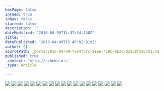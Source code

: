 ```yaml
---
hasPage: false
inFeed: true
inNav: false
starred: false
description: ''
dateModified: '2016-04-09T15:37:54.460Z'
title: ''
datePublished: '2016-04-09T15:46:02.919Z'
author: []
sourcePath: _posts/2016-04-09-7804f3fc-91ee-4c9b-ab3c-d2138fd9c7d1.md
published: true
_context: 'http://schema.org'
_type: Article

---
```

![](https://the-grid-user-content.s3-us-west-2.amazonaws.com/1824b47c-e5ff-4e78-837e-a5749ac041c0.jpg)
![](https://the-grid-user-content.s3-us-west-2.amazonaws.com/48bb05cd-d326-4ffc-82bc-047e5cf3613b.jpg)
![](https://the-grid-user-content.s3-us-west-2.amazonaws.com/2ba3e5d7-d86d-4ff1-b28e-ccb4a77ee800.jpg)
![](https://the-grid-user-content.s3-us-west-2.amazonaws.com/1e322db1-701f-4662-b5c7-ba2c0c938e87.jpg)
![](https://the-grid-user-content.s3-us-west-2.amazonaws.com/adb78257-74e2-4b20-b9c1-833acaf2b8c1.jpg)
![](https://the-grid-user-content.s3-us-west-2.amazonaws.com/e2a712e9-df8b-4016-b51c-5cd404aa4d48.jpg)
![](https://the-grid-user-content.s3-us-west-2.amazonaws.com/83b09d8f-b37a-4527-b8e8-2a8d9502643f.jpg)
![](https://the-grid-user-content.s3-us-west-2.amazonaws.com/8547b19f-6779-433e-aa8a-dd8466f6371e.jpg)
![](https://the-grid-user-content.s3-us-west-2.amazonaws.com/d822be0f-2859-410a-92f0-960faa108c28.jpg)
![](https://the-grid-user-content.s3-us-west-2.amazonaws.com/02dbacee-0669-421c-8cd3-94d1f3929a73.jpg)
![](https://the-grid-user-content.s3-us-west-2.amazonaws.com/3f0dfe51-1052-47c0-bd3e-5662c26a060e.jpg)
![](https://the-grid-user-content.s3-us-west-2.amazonaws.com/a6a79a9a-2c37-4b7b-8ca3-54495f60092b.jpg)
![](https://the-grid-user-content.s3-us-west-2.amazonaws.com/6aba48f5-553d-410f-a2b2-b5528a87af2f.jpg)
![](https://the-grid-user-content.s3-us-west-2.amazonaws.com/9102eaa4-d801-4efc-8378-e2a025ec14c6.jpg)
![](https://the-grid-user-content.s3-us-west-2.amazonaws.com/47d55966-d63a-4ea3-9e24-4af4a804e4e5.jpg)
![](https://the-grid-user-content.s3-us-west-2.amazonaws.com/249ac6b3-3716-4b42-a3be-5d251a5e6b00.jpg)
![](https://the-grid-user-content.s3-us-west-2.amazonaws.com/f2c14de8-eb22-41d1-9a74-36f87fa7333c.jpg)
![](https://the-grid-user-content.s3-us-west-2.amazonaws.com/124205e4-f123-4828-b1d8-27ca88539344.jpg)
![](https://the-grid-user-content.s3-us-west-2.amazonaws.com/2ecaec47-399b-49e9-8701-b5237ae99a22.jpg)